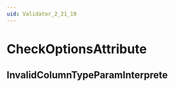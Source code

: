 ```yaml
---
uid: Validator_2_21_19
---
```


# CheckOptionsAttribute

## InvalidColumnTypeParamInterprete

<!-- Description, Properties, ... sections are auto-generated. -->
<!-- REPLACE ME AUTO-GENERATION -->

<!-- Uncomment to add extra details -->
<!--### Details-->

<!-- Uncomment to add example code -->
<!--### Example code-->

